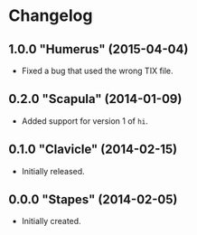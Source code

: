 # Changelog

## 1.0.0 "Humerus" (2015-04-04)

- Fixed a bug that used the wrong TIX file.

## 0.2.0 "Scapula" (2014-01-09)

- Added support for version 1 of `hi`.

## 0.1.0 "Clavicle" (2014-02-15)

- Initially released.

## 0.0.0 "Stapes" (2014-02-05)

- Initially created.
